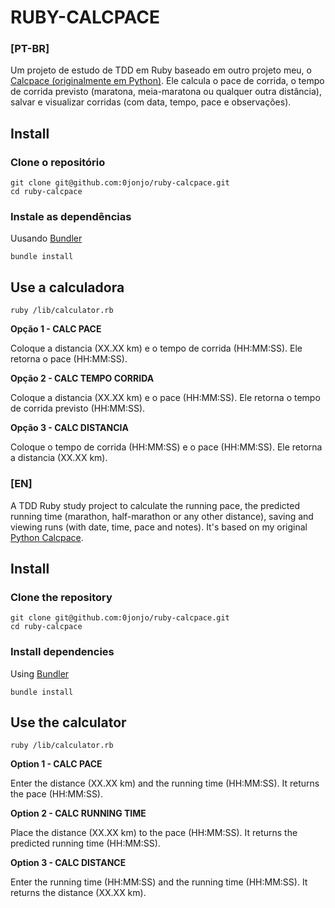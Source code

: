 # RUBY-CALCPACE

### [PT-BR]

Um projeto de estudo de TDD em Ruby baseado em outro projeto meu, o [Calcpace (originalmente em Python)](https://github.com/0jonjo/calcpace). Ele calcula o pace de corrida, o tempo de corrida previsto (maratona, meia-maratona ou qualquer outra distância), salvar e visualizar corridas (com data, tempo, pace e observações). 

## Install

### Clone o repositório

```shell
git clone git@github.com:0jonjo/ruby-calcpace.git
cd ruby-calcpace
```

### Instale as dependências

Uusando [Bundler](https://github.com/bundler/bundler)

```shell
bundle install
```

## Use a calculadora

```shell
ruby /lib/calculator.rb
```

**Opção 1 - CALC PACE**

Coloque a distancia (XX.XX km) e o tempo de corrida (HH:MM:SS).
Ele retorna o pace (HH:MM:SS).

**Opção 2 - CALC TEMPO CORRIDA**

Coloque a distancia (XX.XX km) e o pace (HH:MM:SS).
Ele retorna o tempo de corrida previsto (HH:MM:SS).

**Opção 3 - CALC DISTANCIA**

Coloque o tempo de corrida (HH:MM:SS) e o pace (HH:MM:SS).
Ele retorna a distancia (XX.XX km).

### [EN]

A TDD Ruby study project to calculate the running pace, the predicted running time (marathon, half-marathon or any other distance), saving and viewing runs (with date, time, pace and notes). It's based on my original [Python Calcpace](https://github.com/0jonjo/calcpace).

## Install

### Clone the repository

```shell
git clone git@github.com:0jonjo/ruby-calcpace.git
cd ruby-calcpace
```

### Install dependencies

Using [Bundler](https://github.com/bundler/bundler)

```shell
bundle install
```

## Use the calculator

```shell
ruby /lib/calculator.rb
```

**Option 1 - CALC PACE**

Enter the distance (XX.XX km) and the running time (HH:MM:SS).
It returns the pace (HH:MM:SS).

**Option 2 - CALC RUNNING TIME**

Place the distance (XX.XX km) to the pace (HH:MM:SS).
It returns the predicted running time (HH:MM:SS).

**Option 3 - CALC DISTANCE**

Enter the running time (HH:MM:SS) and the running time (HH:MM:SS).
It returns the distance (XX.XX km).
